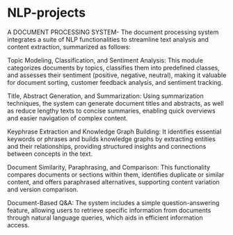 # NLP-projects
A DOCUMENT PROCESSING SYSTEM-
The document processing system integrates a suite of NLP functionalities to streamline text analysis and content extraction, summarized as follows:

Topic Modeling, Classification, and Sentiment Analysis: This module categorizes documents by topics, classifies them into predefined classes, and assesses their sentiment (positive, negative, neutral), making it valuable for document sorting, customer feedback analysis, and sentiment tracking.

Title, Abstract Generation, and Summarization: Using summarization techniques, the system can generate document titles and abstracts, as well as reduce lengthy texts to concise summaries, enabling quick overviews and easier navigation of complex content.

Keyphrase Extraction and Knowledge Graph Building: It identifies essential keywords or phrases and builds knowledge graphs by extracting entities and their relationships, providing structured insights and connections between concepts in the text.

Document Similarity, Paraphrasing, and Comparison: This functionality compares documents or sections within them, identifies duplicate or similar content, and offers paraphrased alternatives, supporting content variation and version comparison.

Document-Based Q&A: The system includes a simple question-answering feature, allowing users to retrieve specific information from documents through natural language queries, which aids in efficient information access.
